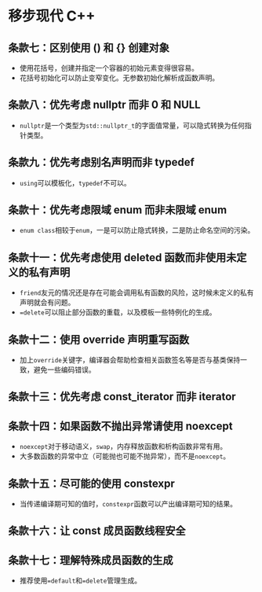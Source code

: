 # 移步现代 C++

## 条款七：区别使用 () 和 {} 创建对象

- 使用花括号，创建并指定一个容器的初始元素变得很容易。
- 花括号初始化可以防止变窄变化。无参数初始化解析成函数声明。

## 条款八：优先考虑 nullptr 而非 0 和 NULL

- `nullptr`是一个类型为`std::nullptr_t`的字面值常量，可以隐式转换为任何指针类型。

## 条款九：优先考虑别名声明而非 typedef

- `using`可以模板化，`typedef`不可以。

## 条款十：优先考虑限域 enum 而非未限域 enum

- `enum class`相较于`enum`，一是可以防止隐式转换，二是防止命名空间的污染。

## 条款十一：优先考虑使用 deleted 函数而非使用未定义的私有声明

- `friend`友元的情况还是存在可能会调用私有函数的风险，这时候未定义的私有声明就会有问题。
- `=delete`可以阻止部分函数的重载，以及模板一些特例化的生成。

## 条款十二：使用 override 声明重写函数

- 加上`override`关键字，编译器会帮助检查相关函数签名等是否与基类保持一致，避免一些编码错误。

## 条款十三：优先考虑 const_iterator 而非 iterator

## 条款十四：如果函数不抛出异常请使用 noexcept

- `noexcept`对于移动语义，`swap`，内存释放函数和析构函数非常有用。
- 大多数函数的异常中立（可能抛也可能不抛异常），而不是`noexcept`。

## 条款十五：尽可能的使用 constexpr

- 当传递编译期可知的值时，`constexpr`函数可以产出编译期可知的结果。

## 条款十六：让 const 成员函数线程安全

## 条款十七：理解特殊成员函数的生成

- 推荐使用`=default`和`=delete`管理生成。
